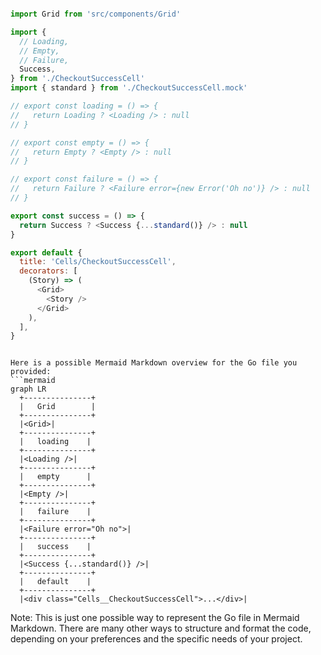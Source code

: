 ```js

import Grid from 'src/components/Grid'

import {
  // Loading,
  // Empty,
  // Failure,
  Success,
} from './CheckoutSuccessCell'
import { standard } from './CheckoutSuccessCell.mock'

// export const loading = () => {
//   return Loading ? <Loading /> : null
// }

// export const empty = () => {
//   return Empty ? <Empty /> : null
// }

// export const failure = () => {
//   return Failure ? <Failure error={new Error('Oh no')} /> : null
// }

export const success = () => {
  return Success ? <Success {...standard()} /> : null
}

export default {
  title: 'Cells/CheckoutSuccessCell',
  decorators: [
    (Story) => (
      <Grid>
        <Story />
      </Grid>
    ),
  ],
}


```

```mermaid

Here is a possible Mermaid Markdown overview for the Go file you provided:
```mermaid
graph LR
  +---------------+
  |   Grid        |
  +---------------+
  |<Grid>|
  +---------------+
  |   loading    |
  +---------------+
  |<Loading />|
  +---------------+
  |   empty      |
  +---------------+
  |<Empty />|
  +---------------+
  |   failure    |
  +---------------+
  |<Failure error="Oh no">|
  +---------------+
  |   success    |
  +---------------+
  |<Success {...standard()} />|
  +---------------+
  |   default    |
  +---------------+
  |<div class="Cells__CheckoutSuccessCell">...</div>|
```
Note: This is just one possible way to represent the Go file in Mermaid Markdown. There are many other ways to structure and format the code, depending on your preferences and the specific needs of your project.

```
